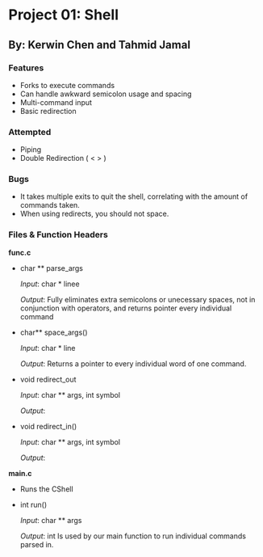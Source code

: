 # Project 01: Shell
## By: Kerwin Chen and Tahmid Jamal


### Features

 * Forks to execute commands
 * Can handle awkward semicolon usage and spacing
 * Multi-command input
 * Basic redirection

### Attempted

 * Piping 
 * Double Redirection ( < > )

### Bugs

 * It takes multiple exits to quit the shell, correlating with the amount of commands taken.
 * When using redirects, you should not space.
 
### Files & Function Headers

**func.c**
 * char ** parse_args<p>
 *Input*: char * linee<p>
 *Output*: Fully eliminates extra semicolons or unecessary spaces, not in conjunction with operators, and returns pointer every individual command<p>
    
 
 * char** space_args()<p>
 *Input*: char * line<p>
 *Output*: Returns a pointer to every individual word of one command.
 
 
 * void redirect_out<p>
 *Input*: char ** args, int symbol<p>
 *Output*: 
 
 
 * void redirect_in()<p>
 *Input*: char ** args, int symbol<p>
 *Output*: 
 
 
**main.c**
 * Runs the CShell 
 
 * int run()<p>
 *Input*: char ** args <p>
 *Output*: int 
    Is used by our main function to run individual commands parsed in.